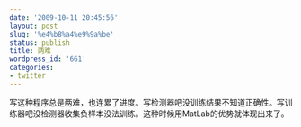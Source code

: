 ```yaml
---
date: '2009-10-11 20:45:56'
layout: post
slug: '%e4%b8%a4%e9%9a%be'
status: publish
title: 两难
wordpress_id: '661'
categories:
- twitter
---
```


写这种程序总是两难，也连累了进度。写检测器吧没训练结果不知道正确性。写训练器吧没检测器收集负样本没法训练。这种时候用MatLab的优势就体现出来了。
